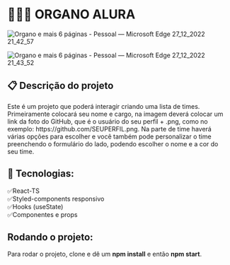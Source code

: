 # 👨🏽‍💻 ORGANO ALURA

![Organo e mais 6 páginas - Pessoal — Microsoft​ Edge 27_12_2022 21_42_57](https://user-images.githubusercontent.com/101364762/209754236-39810910-cd50-41f4-8b7b-da41a7146c7a.png)

![Organo e mais 6 páginas - Pessoal — Microsoft​ Edge 27_12_2022 21_43_52](https://user-images.githubusercontent.com/101364762/209754241-01d8415a-ee8e-413d-a34e-01c39f9c1488.png)

## 📋 Descrição do projeto
<p>
Este é um projeto que poderá interagir criando uma lista de times. Primeiramente colocará seu nome e cargo, na imagem deverá colocar um link da foto do GitHub, que é o usuário do seu perfil + .png, como no exemplo:  https://github.com/SEUPERFIL.png. Na parte de time haverá várias opções para escolher e você também pode personalizar o time preenchendo o formulário do lado, podendo escolher o nome e a cor do seu time. 
</p>

## 🚀 Tecnologias:

✅React-TS<br>
✅Styled-components responsivo<br>
✅Hooks (useState)<br>
✅Componentes e props<br>

## Rodando o projeto:
Para rodar o projeto, clone e dê um <b>npm install</b> e então <b>npm start</b>.

